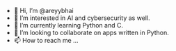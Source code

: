 - 👋 Hi, I’m @areyybhai
- 👀 I’m interested in AI and cybersecurity as well.
- 🌱 I’m currently learning Python and C.
- 💞️ I’m looking to collaborate on apps written in Python.
- 📫 How to reach me ...

<!---
areyybhai/areyybhai is a ✨ special ✨ repository because its `README.md` (this file) appears on your GitHub profile.
You can click the Preview link to take a look at your changes.
--->
